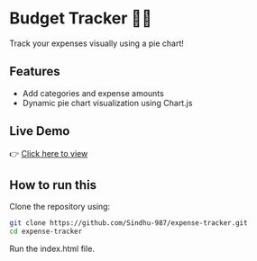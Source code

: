 # Budget Tracker 🧾💸

Track your expenses visually using a pie chart!

## Features
- Add categories and expense amounts
- Dynamic pie chart visualization using Chart.js

## Live Demo
👉 [Click here to view](https://sindhu-987.github.io/expense-tracker/)
## How to run this
Clone the repository using:
 ```bash
git clone https://github.com/Sindhu-987/expense-tracker.git
cd expense-tracker
```
Run the index.html file.
  


